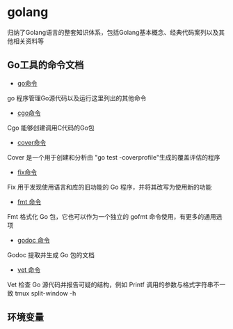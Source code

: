 # golang
归纳了Golang语言的整套知识体系，包括Golang基本概念、经典代码案列以及其他相关资料等

## Go工具的命令文档

- [go命令](http://docscn.studygolang.com/cmd/go/)

go 程序管理Go源代码以及运行这里列出的其他命令

- [cgo命令](http://docscn.studygolang.com/cmd/cgo/)

Cgo 能够创建调用C代码的Go包

- [cover命令](http://docscn.studygolang.com/cmd/cover/)

Cover 是一个用于创建和分析由 "go test -coverprofile"生成的覆盖评估的程序

- [fix命令](http://docscn.studygolang.com/cmd/fix/)

Fix 用于发现使用语言和库的旧功能的 Go 程序，并将其改写为使用新的功能

- [fmt 命令](http://docscn.studygolang.com/cmd/gofmt/)

Fmt 格式化 Go 包，它也可以作为一个独立的 gofmt 命令使用，有更多的通用选项

- [godoc 命令](http://godoc.org/golang.org/x/tools/cmd/godoc/)

Godoc 提取并生成 Go 包的文档

- [vet 命令](http://docscn.studygolang.com/cmd/vet/)

Vet 检查 Go 源代码并报告可疑的结构，例如 Printf 调用的参数与格式字符串不一致
tmux split-window -h
## 环境变量
